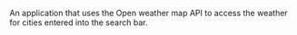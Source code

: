 An application that uses the Open weather map API to access the weather for cities entered into the search bar.